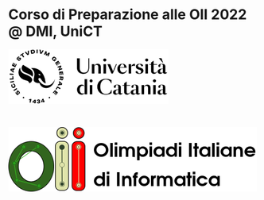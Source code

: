 # Corso di Preparazione alle OII 2022 @ DMI, UniCT

<img src="images/logo_uni.png" alt="Logo UniCT" style="height: 110px; margin-bottom: 30px;"/>

![Logo OII](images/logo_oii.png)
